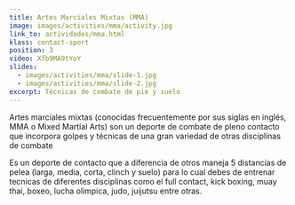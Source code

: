 ```yaml
---
title: Artes Marciales Mixtas (MMA)
image: images/activities/mma/activity.jpg
link_to: actividades/mma.html
klass: contact-sport
position: 3
video: Xfb9MA9tYoY
slides:
  - images/activities/mma/slide-1.jpg
  - images/activities/mma/slide-2.jpg
excerpt: Técnicas de combate de pie y suelo
---
```

<p>Artes marciales mixtas (conocidas frecuentemente por sus siglas en inglés, MMA o Mixed Martial Arts) son un deporte de combate de pleno contacto que incorpora golpes y técnicas de una gran variedad de otras disciplinas de combate</p>

<p>Es un deporte de contacto que a diferencia de otros maneja 5 distancias de pelea (larga, media, corta, clinch y suelo) para lo cual debes de entrenar tecnicas de diferentes disciplinas como el full contact, kick boxing, muay thai, boxeo, lucha olimpica, judo, juijutsu entre otras.</p>
